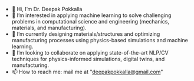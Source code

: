 - 👋 Hi, I’m Dr. Deepak Pokkalla
- 👀 I’m interested in applying machine learning to solve challenging problems in computational science and engineering (mechanics, materials, and manufacturing).
- 🌱 I’m currently designing materials/structures and optimizing manufacturing processes using physics-based simulations and machine learning. 
- 💞️ I’m looking to collaborate on applying state-of-the-art NLP/CV techniques for physics-informed simulations, digital twins, and manufacturing. 
- 📫 How to reach me: mail me at "deepakpokkalla@gmail.com"

<!---
deepakpokkalla/deepakpokkalla is a ✨ special ✨ repository because its `README.md` (this file) appears on your GitHub profile.
You can click the Preview link to take a look at your changes.
--->
